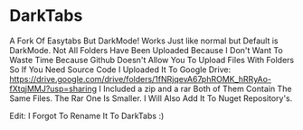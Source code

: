 # DarkTabs
A Fork Of Easytabs But DarkMode!
Works Just like normal but Default is DarkMode.
Not All Folders Have Been Uploaded Because I Don't Want To Waste Time Because Github Doesn't Allow You To
Upload Files With Folders
So If You Need Source Code I Uploaded It To Google Drive: https://drive.google.com/drive/folders/1fNRjqevA67phROMK_hRRyAo-fXtqjMMJ?usp=sharing
I Included a zip and a rar Both of Them Contain The Same Files.
The Rar One Is Smaller.
I Will Also Add It To Nuget Repository's.

Edit: I Forgot To Rename It To DarkTabs :)

